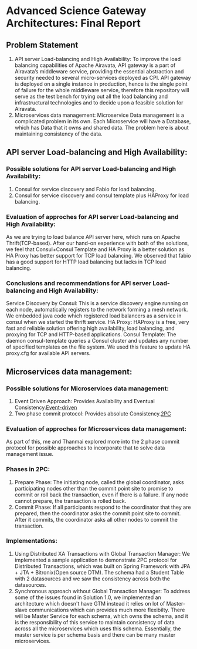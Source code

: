 # Advanced Science Gateway Architectures: Final Report

## Problem Statement
1. API server Load-balancing and High Availability: To improve the load balancing capabilities of Apache Airavata, API gateway is a part of Airavata’s middleware service, 
providing the essential abstraction and security needed to several micro-services deployed as CPI. API gateway is deployed on a single instance in production, 
hence is the single point of failure for the whole middleware service, therefore this repository will serve as the test bench for trying out all the load balancing and infrastructural technologies and to decide upon
a feasible solution for Airavata.
2. Microservices data management: Microservice Data management is a complicated problem in its own. Each Microservice will have a Database, which has Data that it owns and shared data. 
The problem here is about maintaining consistency of the data.

## API server Load-balancing and High Availability:
### Possible solutions for API server Load-balancing and High Availability:
  1. Consul for service discovery and Fabio for load balancing.
  2. Consul for service discovery and consul template plus HAProxy for load balancing.
  
### Evaluation of approches for API server Load-balancing and High Availability:
As we are trying to load balance API server here, which runs on Apache Thrift(TCP-based). After our hand-on experience with both of the solutions, 
we feel that Consul+Consul Template and HA Proxy is a better solution as HA Proxy has better support for TCP load balancing. We observed that fabio 
has a good support for HTTP load balancing but lacks in TCP load balancing.

### Conclusions and recommendations for API server Load-balancing and High Availability:
Service Discovery by Consul: This is a service discovery engine running on each node, automatically registers to the network forming a mesh network. We embedded java code which registered load balancers as a service in consul when we started the thrift service.
HA Proxy: HAProxy is a free, very fast and reliable solution offering high availability, load balancing, and proxying for TCP and HTTP-based applications.
Consul Template: The daemon consul-template queries a Consul cluster and updates any number of specified templates on the file system. We used this feature to update HA proxy.cfg for available API servers.

## Microservices data management:
### Possible solutions for Microservices data management:
1. Event Driven Approach: Provides Availability and Eventual Consistency.[Event-driven](https://en.wikipedia.org/wiki/Event-driven_architecture)
2. Two phase commit protocol: Provides absolute Consistency.[2PC](https://en.wikipedia.org/wiki/Two-phase_commit_protocol)

### Evaluation of approches for Microservices data management: 
As part of this, me and Thanmai explored more into the 2 phase commit protocol for possible approaches to incorporate that to solve data management issue.
### Phases in 2PC:
  1. Prepare Phase: The initiating node, called the global coordinator, asks participating nodes other than the commit point site to promise to commit or roll back the transaction, even if there is a failure. If any node cannot prepare, the transaction is rolled back.
  2. Commit Phase: If all participants respond to the coordinator that they are prepared, then the coordinator asks the commit point site to commit. After it commits, the coordinator asks all other nodes to commit the transaction.
  
### Implementations:
1. Using Distributed XA Transactions with Global Transaction Manager: We implemented a sample application to demonstrate 2PC protocol for Distributed Transactions, which was built on Spring Framework with JPA + JTA + Bitronix(Open source DTM). The schema had a Student Table with 2 datasources and we saw the consistency across both the datasources.
2. Synchronous approach without Global Transaction Manager: To address some of the issues found in Solution 1.0, we implemented an architecture which doesn't have GTM instead it relies on lot of Master-slave communications which can provides much more flexibilty. 
  There will be Master Service for each schema, which owns the schema, and it is the responsibility of this service to maintain consistency of data across all the microservices which uses this schema. Essentially, the master service is per schema basis and there can be many master microservices.  

